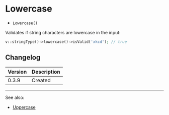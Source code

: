 # Lowercase

- `Lowercase()`

Validates if string characters are lowercase in the input:

```php
v::stringType()->lowercase()->isValid('xkcd'); // true
```

## Changelog

Version | Description
--------|-------------
  0.3.9 | Created

***
See also:

- [Uppercase](Uppercase.md)
